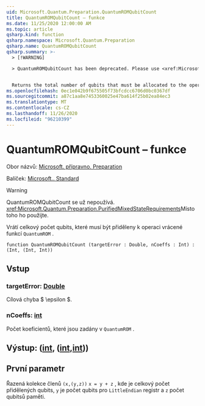 ```yaml
---
uid: Microsoft.Quantum.Preparation.QuantumROMQubitCount
title: QuantumROMQubitCount – funkce
ms.date: 11/25/2020 12:00:00 AM
ms.topic: article
qsharp.kind: function
qsharp.namespace: Microsoft.Quantum.Preparation
qsharp.name: QuantumROMQubitCount
qsharp.summary: >-
  > [!WARNING]

  > QuantumROMQubitCount has been deprecated. Please use <xref:Microsoft.Quantum.Preparation.PurifiedMixedStateRequirements> instead.


  Returns the total number of qubits that must be allocated to the operation returned by `QuantumROM`.
ms.openlocfilehash: 0ec1e042b9f675505f73bfcdcc6706d0bc0367df
ms.sourcegitcommit: a87c1aa8e7453360025e47ba614f25b02ea84ec3
ms.translationtype: MT
ms.contentlocale: cs-CZ
ms.lasthandoff: 11/26/2020
ms.locfileid: "96210399"
---
```

# <a name="quantumromqubitcount-function"></a>QuantumROMQubitCount – funkce

Obor názvů: [Microsoft. přípravno. Preparation](xref:Microsoft.Quantum.Preparation)

Balíček: [Microsoft.. Standard](https://nuget.org/packages/Microsoft.Quantum.Standard)


> [!WARNING]
> QuantumROMQubitCount se už nepoužívá. <xref:Microsoft.Quantum.Preparation.PurifiedMixedStateRequirements>Místo toho ho použijte.

Vrátí celkový počet qubits, které musí být přiděleny k operaci vrácené funkcí `QuantumROM` .

```qsharp
function QuantumROMQubitCount (targetError : Double, nCoeffs : Int) : (Int, (Int, Int))
```


## <a name="input"></a>Vstup

### <a name="targeterror--double"></a>targetError: [Double](xref:microsoft.quantum.lang-ref.double)

Cílová chyba $ \epsilon $.


### <a name="ncoeffs--int"></a>nCoeffs: [int](xref:microsoft.quantum.lang-ref.int)

Počet koeficientů, které jsou zadány v `QuantumROM` .



## <a name="output--intintint"></a>Výstup: ([int](xref:microsoft.quantum.lang-ref.int), ([int](xref:microsoft.quantum.lang-ref.int),[int](xref:microsoft.quantum.lang-ref.int)))

## <a name="first-parameter"></a>První parametr

Řazená kolekce členů `(x,(y,z))` `x = y + z` , kde je celkový počet přidělených qubits, `y` je počet qubits pro `LittleEndian` registr a `z` počet qubitsů paměti.